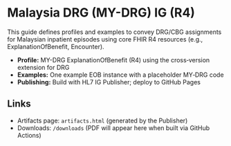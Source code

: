 # Malaysia DRG (MY-DRG) IG (R4)

This guide defines profiles and examples to convey DRG/CBG assignments for Malaysian inpatient episodes using core FHIR R4 resources (e.g., ExplanationOfBenefit, Encounter).

- **Profile:** MY-DRG ExplanationOfBenefit (R4) using the cross‑version extension for DRG
- **Examples:** One example EOB instance with a placeholder MY‑DRG code
- **Publishing:** Build with HL7 IG Publisher; deploy to GitHub Pages

## Links
- Artifacts page: `artifacts.html` (generated by the Publisher)
- Downloads: `/downloads` (PDF will appear here when built via GitHub Actions)